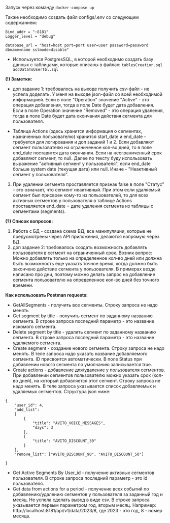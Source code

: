 Запуск через команду ```docker-compose up```

Также необходимо создать файл configs/.env со следующим содержанием:
```
Bind_addr = ":8181"
Logger_level = "debug"

database_url = "host=host port=port user=user password=password dbname=name sslmode=disable"
```
* Используется PostgresSQL, в которой необходимо создать базу данных с таблицами, которые описаны в файлах: ```tablesCreation.sql addDataToUserTbl.sql```

**(!) Заметки:**
* доп задание 1: требовалось на выходе получить csv-файл - не успела доделать. У меня на выходе json-файл со всей необходимой информацией. Если в поле "Operation" значение "Active" - это операция добавления, тогда в поле Date будет дата добавления. Если в поле Operation значение "Removed" - это операция удаления, тогда в поле Date будет дата окончания действия сегмента для пользователя. 

* Таблица Actions (здесь хранится информация о сегментах, назначенных пользователю) хранится start_date и end_date - требуется для логирования и доп заданий 1 и 2. Если добавляют сегмент пользователю на ограниченное кол-во дней, то в поле end_date поставится дата окончания. Если на неограниченный срок добавляют сегмент, то null.
Далее по тексту буду использовать выражение "активный сегмент у пользователя", если end_date больше system date (текущая дата) или null.
Иначе - "Неактивный сегмент у пользователя".
3. При удалении сегмента проставляется признак false в поле "Статус" - это означает, что сегмент неактивный. При этом если удаляемый сегмент был присвоен кому-то из пользователей, то для всех активных сегментов у пользователя в таблице Actions проставляется end_date = дате удаления сегмента из таблицы с сегментами (segments).


**(?) Список вопросов:**
1. Работа с БД - создана схема БД, все манипуляции, которые не предусмотрены через API приложения, делаются напрямую через БД.
2. доп задание 2: требовалось создать возможность добавлять пользователя в сегмент на ограниченный срок.
Возник вопрос: Можно добавлять только на определенное кол-во дней или должна быть возможность еще указать точное время, когда должно быть закончено действие сегмента у пользователя. В примерах везде написано про дни, поэтому можно делать запрос на добавление сегмента пользователю на определенное кол-во дней без точного времени.

**Как использовать Postman requests:**
* GetAllSegments - получить все сегменты. Строку запроса не надо менять
* Get segment by title - получить сегмент по заданному названию сегмента. В строке запроса последний параметр - это название искомого сегмента. 
* Delete segment by title - удалить сегмент по заданному названию сегмента. В строке запроса последний параметр - это название удаляемого сегмента. 
* Create segment - создание нового сегмента. Строку запроса не надо менять. В теле запроса надо указать название добавляемого сегмента. ID присвоится автоматически. В поле Status при добавлении нового сегмента по умолчанию записывается true.
* Create actions - добавление для/удаление у пользователя сегментов. При добавлении сегментов пользователю можно указать срок (кол-во дней), на который добавляется этот сегмент. Строку запроса не надо менять. В теле запроса указывается список добавляемых и удаляемых сегментов. Структура json ниже:
````
{
    "user_id": 4,
    "add_list":
    [
        {
            "title": "AVITO_VOICE_MESSAGES",
            "days": 3
        },
        {
            "title": "AVITO_DISCOUNT_30"
        }
    ],
    "remove_list": ["AVITO_DISCOUNT_90", "AVITO_DISCOUNT_50"]

}
````

* Get Active Segments By User_id - получение активных сегментов пользователя. В строке запроса последний параметр - это id пользователя.
* Get data from actions for a period - получение всех событий по добавлению/удалению сегментов у пользователя за заданный год и месяц. Не успела сделать вывод в виде csv. В строке запроса указывается первым параметром год, вторым месяц. Например: http://localhost:8181/api/v1/data/2023/8, где 2023 - это год, 8 - номер месяца.


